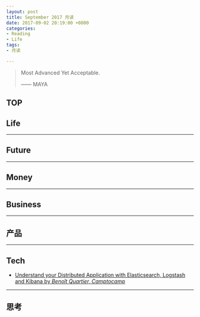 ```yaml
---
layout: post
title: September 2017 月读
date: 2017-09-02 20:19:00 +0800
categories:
- Reading
- Life
tags:
- 月读

---
```


<blockquote class="blockquote-center">
<p>Most Advanced Yet Acceptable.</p>
<p>—— MAYA</p>
</blockquote>

## TOP


## Life


----

## Future




----

## Money



----

## Business




----

## 产品



----

## Tech

- [Understand your Distributed Application with Elasticsearch, Logstash and Kibana by *Benoît Quartier, Camptocamp*](https://portal.klewel.com/watch/webcast/elasticsearch-meetup-november-2016/talk/1)


----

## 思考
